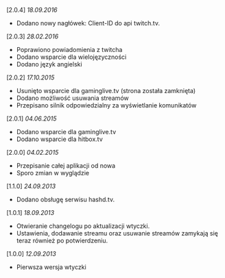 [2.0.4] *18.09.2016*

 * Dodano nowy nagłówek: Client-ID do api twitch.tv.

[2.0.3] *28.02.2016*

 * Poprawiono powiadomienia z twitcha
 * Dodano wsparcie dla wielojęzyczności
 * Dodano język angielski 

[2.0.2] *17.10.2015*

 * Usunięto wsparcie dla gaminglive.tv (strona została zamknięta)
 * Dodano możliwość usuwania streamów
 * Przepisano silnik odpowiedzialny za wyświetlanie komunikatów

[2.0.1] *04.06.2015*

 * Dodano wsparcie dla gaminglive.tv
 * Dodano wsparcie dla hitbox.tv

[2.0.0] *04.02.2015*

 * Przepisanie całej aplikacji od nowa
 * Sporo zmian w wyglądzie

[1.1.0] *24.09.2013*

* Dodano obsługę serwisu hashd.tv.

[1.0.1] *18.09.2013*

 * Otwieranie changelogu po aktualizacji wtyczki.
 * Ustawienia, dodawanie streamu oraz usuwanie streamów zamykają się teraz również po potwierdzeniu.

[1.0.0] *12.09.2013*

 * Pierwsza wersja wtyczki
